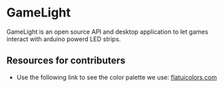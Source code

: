 

# GameLight
GameLight is an open source API and desktop application to let games interact with arduino powerd LED strips.
## Resources for contributers

 - Use the following link to see the color palette we use: [flatuicolors.com](https://flatuicolors.com/palette/us)

